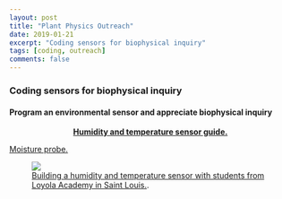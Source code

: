 ```yaml
---
layout: post
title: "Plant Physics Outreach"
date: 2019-01-21
excerpt: "Coding sensors for biophysical inquiry"
tags: [coding, outreach]
comments: false
---
```



###  Coding sensors for biophysical inquiry

#### Program an environmental sensor and appreciate biophysical inquiry

<center><a href="https://dmayfieldjones.github.io/_posts/lab-handouts.pdf" download><b>Humidity and temperature sensor guide.</b></a></center>

<a href="https://www.modmypi.com/blog/raspberry-pi-plant-pot-moisture-sensor-with-email-notification-tutorial">Moisture probe.</a><br>

<figure>
	<a href="https://dmayfieldjones.github.io/assets/img/outreach.png"><img src="https://dmayfieldjones.github.io/assets/img/outreach.png"></a>
	<figcaption><a href="https://dmayfieldjones.github.io/assets/img/outreach.png" title="B73">Building a humidity and temperature sensor with students from Loyola Academy in Saint Louis.</a>.</figcaption>
</figure>

